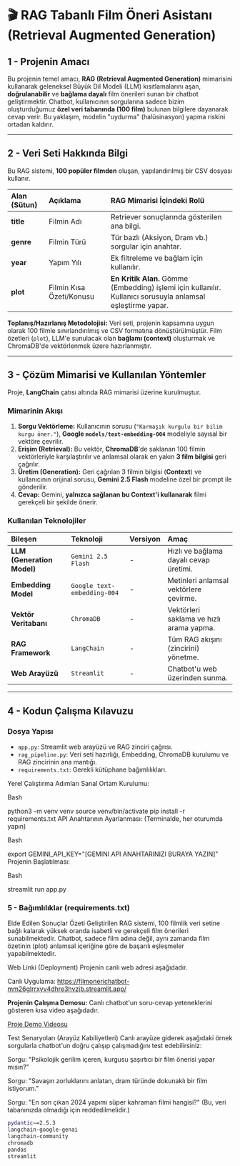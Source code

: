 # 🎬 RAG Tabanlı Film Öneri Asistanı (Retrieval Augmented Generation)

## 1 - Projenin Amacı 

Bu projenin temel amacı, **RAG (Retrieval Augmented Generation)** mimarisini kullanarak geleneksel Büyük Dil Modeli (LLM) kısıtlamalarını aşan, **doğrulanabilir** ve **bağlama dayalı** film önerileri sunan bir chatbot geliştirmektir. Chatbot, kullanıcının sorgularına sadece bizim oluşturduğumuz **özel veri tabanında (100 film)** bulunan bilgilere dayanarak cevap verir. Bu yaklaşım, modelin "uydurma" (halüsinasyon) yapma riskini ortadan kaldırır.

---

## 2 - Veri Seti Hakkında Bilgi 

Bu RAG sistemi, **100 popüler filmden** oluşan, yapılandırılmış bir CSV dosyası kullanır.

| Alan (Sütun) | Açıklama | RAG Mimarisi İçindeki Rolü |
| :--- | :--- | :--- |
| **title** | Filmin Adı | Retriever sonuçlarında gösterilen ana bilgi. |
| **genre** | Filmin Türü | Tür bazlı (Aksiyon, Dram vb.) sorgular için anahtar. |
| **year** | Yapım Yılı | Ek filtreleme ve bağlam için kullanılır. |
| **plot** | Filmin Kısa Özeti/Konusu | **En Kritik Alan.** Gömme (Embedding) işlemi için kullanılır. Kullanıcı sorusuyla anlamsal eşleştirme yapar. |

**Toplanış/Hazırlanış Metodolojisi:**
Veri seti, projenin kapsamına uygun olarak 100 filmle sınırlandırılmış ve CSV formatına dönüştürülmüştür. Film özetleri (`plot`), LLM'e sunulacak olan **bağlamı (context)** oluşturmak ve ChromaDB'de vektörlenmek üzere hazırlanmıştır.

---

## 3 - Çözüm Mimarisi ve Kullanılan Yöntemler 

Proje, **LangChain** çatısı altında RAG mimarisi üzerine kurulmuştur.

### Mimarinin Akışı

1.  **Sorgu Vektörleme:** Kullanıcının sorusu (`"Karmaşık kurgulu bir bilim kurgu öner."`), **Google `models/text-embedding-004`** modeliyle sayısal bir vektöre çevrilir.
2.  **Erişim (Retrieval):** Bu vektör, **ChromaDB**'de saklanan 100 filmin vektörleriyle karşılaştırılır ve anlamsal olarak en yakın **3 film bilgisi** geri çağrılır.
3.  **Üretim (Generation):** Geri çağrılan 3 filmin bilgisi (**Context**) ve kullanıcının orijinal sorusu, **Gemini 2.5 Flash** modeline özel bir prompt ile gönderilir.
4.  **Cevap:** Gemini, **yalnızca sağlanan bu Context'i kullanarak** filmi gerekçeli bir şekilde önerir.

### Kullanılan Teknolojiler

| Bileşen | Teknoloji | Versiyon | Amaç |
| :--- | :--- | :--- | :--- |
| **LLM (Generation Model)** | `Gemini 2.5 Flash` | - | Hızlı ve bağlama dayalı cevap üretimi. |
| **Embedding Model** | `Google text-embedding-004` | - | Metinleri anlamsal vektörlere çevirme. |
| **Vektör Veritabanı** | `ChromaDB` | - | Vektörleri saklama ve hızlı arama yapma. |
| **RAG Framework** | `LangChain` | - | Tüm RAG akışını (zincirini) yönetme. |
| **Web Arayüzü** | `Streamlit` | - | Chatbot'u web üzerinden sunma. |

---

## 4 - Kodun Çalışma Kılavuzu 

### Dosya Yapısı

* `app.py`: Streamlit web arayüzü ve RAG zinciri çağrısı.
* `rag_pipeline.py`: Veri seti hazırlığı, Embedding, ChromaDB kurulumu ve RAG zincirinin ana mantığı.
* `requirements.txt`: Gerekli kütüphane bağımlılıkları.


Yerel Çalıştırma Adımları
Sanal Ortam Kurulumu:

Bash

python3 -m venv venv
source venv/bin/activate
pip install -r requirements.txt
API Anahtarının Ayarlanması: (Terminalde, her oturumda yapın)

Bash

export GEMINI_API_KEY="[GEMINI API ANAHTARINIZI BURAYA YAZIN]"
Projenin Başlatılması:

Bash

streamlit run app.py

### 5 - Bağımlılıklar (requirements.txt)

Elde Edilen Sonuçlar Özeti 
Geliştirilen RAG sistemi, 100 filmlik veri setine bağlı kalarak yüksek oranda isabetli ve gerekçeli film önerileri sunabilmektedir. Chatbot, sadece film adına değil, aynı zamanda film özetinin (plot) anlamsal içeriğine göre de başarılı eşleşmeler yapabilmektedir.

Web Linki (Deployment)
Projenin canlı web adresi aşağıdadır. 

Canlı Uygulama: https://filmonerichatbot-mm26glrrxyv4dhre3hvzjb.streamlit.app/

**Projenin Çalışma Demosu:**
Canlı chatbot'un soru-cevap yeteneklerini gösteren kısa video aşağıdadır.

[Proje Demo Videosu](https://youtube.com/shorts/OMypliw_saA?si=Jala-01ncC1pFwlR)


Test Senaryoları (Arayüz Kabiliyetleri)
Canlı arayüze giderek aşağıdaki örnek sorgularla chatbot'un doğru çalışıp çalışmadığını test edebilirsiniz:

Sorgu: "Psikolojik gerilim içeren, kurgusu şaşırtıcı bir film önerisi yapar mısın?"

Sorgu: "Savaşın zorluklarını anlatan, dram türünde dokunaklı bir film istiyorum."

Sorgu: "En son çıkan 2024 yapımı süper kahraman filmi hangisi?" (Bu, veri tabanınızda olmadığı için reddedilmelidir.)

```bash
pydantic==2.5.3
langchain-google-genai
langchain-community
chromadb
pandas
streamlit
